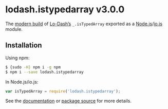 # lodash.istypedarray v3.0.0

The [modern build](https://github.com/lodash/lodash/wiki/Build-Differences) of [Lo-Dash’s](https://lodash.com/) `_.isTypedArray` exported as a [Node.js](http://nodejs.org/)/[io.js](https://iojs.org/) module.

## Installation

Using npm:

```bash
$ {sudo -H} npm i -g npm
$ npm i --save lodash.istypedarray
```

In Node.js/io.js:

```js
var isTypedArray = require('lodash.istypedarray');
```

See the [documentation](https://lodash.com/docs#isTypedArray) or [package source](https://github.com/lodash/lodash/blob/3.0.0-npm-packages/lodash.istypedarray) for more details.
